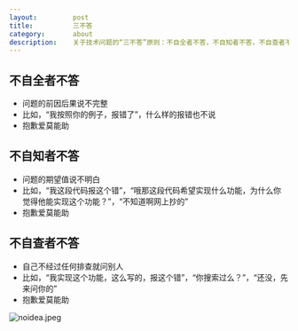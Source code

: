 ```yaml
---
layout:         post
title:          三不答
category:       about
description:    关于技术问题的“三不答”原则：不自全者不答，不自知者不答，不自查者不答
---
```


## 不自全者不答
- 问题的前因后果说不完整
- 比如，“我按照你的例子，报错了”，什么样的报错也不说
- 抱歉爱莫能助

## 不自知者不答
- 问题的期望值说不明白
- 比如，“我这段代码报这个错”，“哦那这段代码希望实现什么功能，为什么你觉得他能实现这个功能？”，“不知道啊网上抄的”
- 抱歉爱莫能助

## 不自查者不答
- 自己不经过任何排查就问别人
- 比如，“我实现这个功能，这么写的，报这个错”，“你搜索过么？”，“还没，先来问你的”
- 抱歉爱莫能助

![noidea.jpeg](https://raw.githubusercontent.com/wu-wenxiang/Media-WebLink/master/qiniu/ccaf3ad153624ebcbf7551eabb955404-noidea.jpeg)

